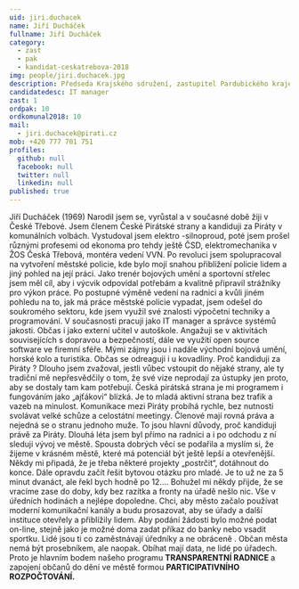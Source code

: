 ```yaml
---
uid: jiri.duchacek
name: Jiří Ducháček
fullname: Jiří Ducháček
category:
  - zast
  - pak
  - kandidat-ceskatrebova-2018
img: people/jiri.duchacek.jpg
description: Předseda Krajského sdružení, zastupitel Pardubického kraje
candidatedesc: IT manager
zast: 1
ordpak: 10
ordkomunal2018: 10
mail:
  - jiri.duchacek@pirati.cz
mob: +420 777 701 751
profiles:
  github: null
  facebook: null
  twitter: null
  linkedin: null
published: true
---
```

Jiří Ducháček (1969) Narodil jsem se, vyrůstal a v současné době žiji v České Třebové. Jsem členem České Pirátské strany a kandiduji za Piráty v komunálních volbách. Vystudoval jsem elektro -silnoproud, poté jsem prošel různými profesemi od ekonoma pro tehdy ještě ČSD, elektromechanika v ŽOS Česká Třebová, montéra vedení VVN.
Po revoluci jsem spolupracoval na vytvoření městské policie, kde bylo mojí snahou přiblížení policie lidem a jiný pohled na její práci. Jako trenér bojových umění a sportovní střelec jsem měl cíl, aby i výcvik odpovídal potřebám a kvalitně připravil strážníky pro výkon práce. Po postupné výměně vedení na radnici a kvůli jiném pohledu na to, jak má práce městské policie vypadat, jsem odešel do soukromého sektoru, kde jsem využil své znalosti výpočetní techniky a programování.
V současnosti pracuji jako IT manager a správce systémů jakosti. Občas i jako externí učitel v autoškole.
Angažuji se v aktivitách souvisejících s dopravou a bezpečností, dále ve využití open source software ve firemní sféře. Mými zájmy jsou i nadále východní bojová umění, horské kolo a turistika. Občas se odreaguji i u kovadliny.
Proč kandiduji za Piráty ? Dlouho jsem zvažoval, jestli vůbec vstoupit do nějaké strany, ale ty tradiční mě nepřesvědčily o tom, že své vize neprodají za ústupky jen proto, aby se dostaly tam kam potřebují.
Česká pirátská strana je mi programem i fungováním jako „ajťákovi“ blízká. Je to mladá aktivní strana bez trafik a vazeb na minulost. Komunikace mezi Piráty probíhá rychle, bez nutnosti svolávat velké schůze a celostátní meetingy. Členové mají rovná práva a nejedná se o stranu jednoho muže. To jsou hlavní důvody, proč kandiduji právě za Piráty.
Dlouhá léta jsem byl přímo na radnici a i po odchodu z ní sleduji vývoj ve městě. Spousta dobrých věcí se podařila a myslím si, že žijeme v krásném městě, které má potenciál být ještě lepší a otevřenější.
Někdy mi připadá, že je třeba některé projekty „postrčit“, dotáhnout do konce. Dále opravdu začít řešit bytovou otázku pro mladé. Je to už ne za 5 minut dvanáct, ale řekl bych hodně po 12….
Bohužel mi někdy přijde, že se vracíme zase do doby, kdy bez razítka a fronty na úřadě nešlo nic. Vše v úředních hodinách a nejlépe dopoledne.
Chci, aby město začalo používat moderní komunikační kanály a budu prosazovat, aby se úřady a další instituce otevřely a přiblížily lidem. Aby podání žádosti bylo možné podat on-line, stejně jako je možné doma zadat příkaz do banky nebo vsadit sportku. Lidé jsou ti co zaměstnávají úředníky a ne obráceně .
Občan města nemá být prosebníkem, ale naopak.
Obíhat mají data, ne lidé po úřadech. Proto je hlavním bodem našeho programu **TRANSPARENTNÍ RADNICE** a zapojení občanů do dění ve městě formou **PARTICIPATIVNÍHO ROZPOČTOVÁNÍ.**
